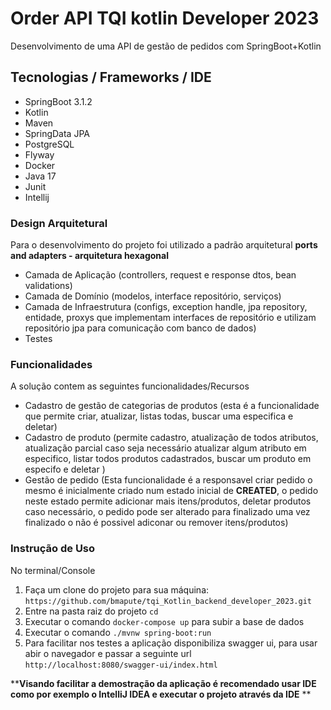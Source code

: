 # Order API  TQI kotlin Developer 2023

Desenvolvimento de uma API de gestão de pedidos com SpringBoot+Kotlin


## Tecnologias / Frameworks / IDE

-   SpringBoot 3.1.2
-  Kotlin
-   Maven
-   SpringData JPA
-   PostgreSQL
-   Flyway
-   Docker
-   Java 17
  - Junit
-  Intellij

### Design Arquitetural

Para o desenvolvimento do projeto foi utilizado a padrão arquitetural **ports and adapters - arquitetura hexagonal**
-   Camada de Aplicação (controllers, request e response dtos, bean validations)
-   Camada de Domínio (modelos, interface repositório, serviços)
-   Camada de Infraestrutura (configs, exception handle, jpa repository, entidade, proxys que implementam interfaces de repositório e utilizam repositório  jpa para comunicação com banco de dados)
-   Testes

###  Funcionalidades

A solução contem as seguintes funcionalidades/Recursos

- Cadastro de gestão de categorias de produtos (esta é a funcionalidade que permite criar, atualizar, listas todas, buscar uma especifica e deletar)
- Cadastro de produto (permite cadastro, atualização de todos atributos, atualização parcial caso seja necessário atualizar algum atributo em especifico, listar todos produtos cadastrados, buscar um produto em especifo e deletar )
- Gestão de pedido (Esta funcionalidade é a responsavel criar  pedido o mesmo é inicialmente criado num estado inicial de **CREATED**,  o pedido neste estado permite adicionar mais itens/produtos, deletar produtos caso necessário, o pedido pode ser alterado para finalizado uma vez finalizado o não é possivel adiconar ou remover itens/produtos)

### Instrução de Uso
No terminal/Console
1. Faça um clone do projeto para sua máquina: `https://github.com/bmapute/tqi_Kotlin_backend_developer_2023.git`
2. Entre na pasta raiz do projeto `cd`
3. Executar o comando `docker-compose up` para subir a base de dados
4. Executar o comando `./mvnw spring-boot:run`
5. Para facilitar nos testes a aplicação disponibiliza swagger ui, para usar abir o navegador e passar a seguinte url `http://localhost:8080/swagger-ui/index.html`

****Visando facilitar a demostração da aplicação é  recomendado usar IDE como por exemplo o IntelliJ IDEA e executar o projeto através da IDE** **



